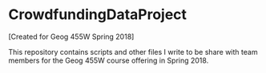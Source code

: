 # CrowdfundingDataProject
[Created for Geog 455W Spring 2018]

This repository contains scripts and other files I write to be share with team members for the Geog 455W course offering in Spring 2018.
